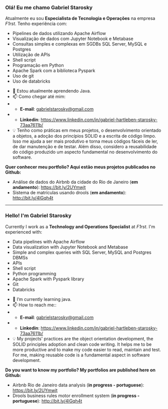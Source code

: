 ### Olá! Eu me chamo Gabriel Starosky

Atualmente eu sou **Especialista de Tecnologia e Operações** na empresa *F1rst*. Tenho experiência com:

* Pipelines de dados utilizando Apache Airflow
* Visualização de dados com Jupyter Notebook e Metabase
* Consultas simples e complexas em SGDBs SQL Server, MySQL e Postgres
* Utilização de APIs
* Shell script
* Programação em Python
* Apache Spark com a biblioteca Pyspark
* Uso de git
* Uso de databricks


- 🌱 Estou atualmente aprendendo Java. 
- 📫 Como chegar até mim:
- - **E-mail**: gabrielstarosky@gmail.com
- - **Linkedin**: https://www.linkedin.com/in/gabriel-hartleben-starosky-73aa7611b/
- :bulb: Tenho como práticas em meus projetos, o desenvolvimento orientado a objetos, a adoção dos princípios SOLID e a escrita de código limpo. Isso me ajuda a ser mais produtivo e torna meus códigos fáceis de ler, de dar manutenção e de testar. Além disso, considero a reusabilidade do código produzido um aspecto fundamental no desenvolvimento do software.

**Quer conhecer meu portfolio? Aqui estão meus projetos publicados no Github:**
- Análise de dados do Airbnb da cidade do Rio de Janeiro (**em andamento**): https://bit.ly/2UYmwjt
- Sistema de matrículas usando drools (**em andamento**): http://bit.ly/4lGqh4t


------

### Hello! I'm Gabriel Starosky

Currently I work as a **Technology and Operations Specialist** at *F1rst*. I'm experienced with:

* Data pipelines with Apache Airflow
* Data visualization with Jupyter Notebook and Metabase
* Simple and complex queries with SQL Server, MySQL and Postgres DBMSs 
* APIs
* Shell script
* Python programming
* Apache Spark with Pyspark library
* Git
* Databricks


- 🌱 I’m currently learning java.
- 📫 How to reach me::
- - **E-mail**: gabrielstarosky@gmail.com
- - **Linkedin**: https://www.linkedin.com/in/gabriel-hartleben-starosky-73aa7611b/
- :bulb: My projects' practices are the object orientation development, the SOLID principles adoption and clean code writing. It helps me to be more productive and to make my code easier to read, maintain and test. For me, making reusable code is a fundamental aspect in software development.


**Do you want to know my portfolio? My portfolios are published here on Github:**
- Airbnb Rio de Janeiro data analysis (**in progress - portuguese**): https://bit.ly/2UYmwjt
- Drools business rules motor enrollment system (**in progress - portuguese**): http://bit.ly/4lGqh4t

<!--
**gabrielstarosky/gabrielstarosky** is a ✨ _special_ ✨ repository because its `README.md` (this file) appears on your GitHub profile.

Here are some ideas to get you started:

- 🔭 I’m currently working on ...
- 🌱 I’m currently learning ...
- 👯 I’m looking to collaborate on ...
- 🤔 I’m looking for help with ...
- 💬 Ask me about ...
- 📫 How to reach me: ...
- 😄 Pronouns: ...
- ⚡ Fun fact: ...
-->


